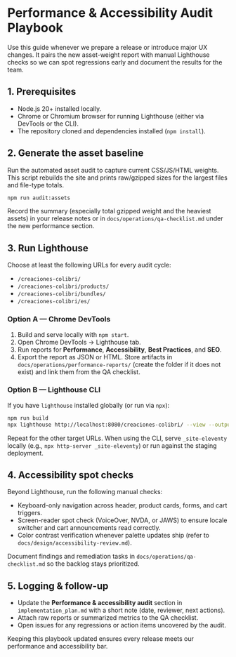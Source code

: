 # Performance & Accessibility Audit Playbook

Use this guide whenever we prepare a release or introduce major UX changes. It pairs the new asset-weight report with manual Lighthouse checks so we can spot regressions early and document the results for the team.

## 1. Prerequisites
- Node.js 20+ installed locally.
- Chrome or Chromium browser for running Lighthouse (either via DevTools or the CLI).
- The repository cloned and dependencies installed (`npm install`).

## 2. Generate the asset baseline
Run the automated asset audit to capture current CSS/JS/HTML weights. This script rebuilds the site and prints raw/gzipped sizes for the largest files and file-type totals.

```bash
npm run audit:assets
```

Record the summary (especially total gzipped weight and the heaviest assets) in your release notes or in `docs/operations/qa-checklist.md` under the new performance section.

## 3. Run Lighthouse
Choose at least the following URLs for every audit cycle:
- `/creaciones-colibri/`
- `/creaciones-colibri/products/`
- `/creaciones-colibri/bundles/`
- `/creaciones-colibri/es/`

### Option A — Chrome DevTools
1. Build and serve locally with `npm start`.
2. Open Chrome DevTools → Lighthouse tab.
3. Run reports for **Performance**, **Accessibility**, **Best Practices**, and **SEO**.
4. Export the report as JSON or HTML. Store artifacts in `docs/operations/performance-reports/` (create the folder if it does not exist) and link them from the QA checklist.

### Option B — Lighthouse CLI
If you have `lighthouse` installed globally (or run via `npx`):

```bash
npm run build
npx lighthouse http://localhost:8080/creaciones-colibri/ --view --output=json --output-path=./docs/operations/performance-reports/home.json
```

Repeat for the other target URLs. When using the CLI, serve `_site-eleventy` locally (e.g., `npx http-server _site-eleventy`) or run against the staging deployment.

## 4. Accessibility spot checks
Beyond Lighthouse, run the following manual checks:
- Keyboard-only navigation across header, product cards, forms, and cart triggers.
- Screen-reader spot check (VoiceOver, NVDA, or JAWS) to ensure locale switcher and cart announcements read correctly.
- Color contrast verification whenever palette updates ship (refer to `docs/design/accessibility-review.md`).

Document findings and remediation tasks in `docs/operations/qa-checklist.md` so the backlog stays prioritized.

## 5. Logging & follow-up
- Update the **Performance & accessibility audit** section in `implementation_plan.md` with a short note (date, reviewer, next actions).
- Attach raw reports or summarized metrics to the QA checklist.
- Open issues for any regressions or action items uncovered by the audit.

Keeping this playbook updated ensures every release meets our performance and accessibility bar.
